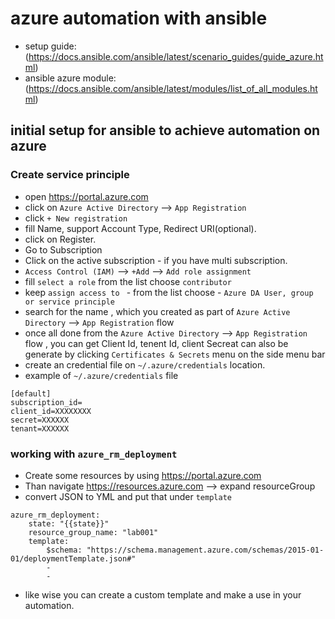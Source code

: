 # azure automation with ansible
* setup guide:  (https://docs.ansible.com/ansible/latest/scenario_guides/guide_azure.html)
* ansible azure module: (https://docs.ansible.com/ansible/latest/modules/list_of_all_modules.html)

## initial setup for ansible to achieve automation on azure
### Create service principle
* open https://portal.azure.com
* click on `Azure Active Directory` --> `App Registration`
* click `+ New registration`
* fill Name, support Account Type, Redirect URI(optional).
* click on Register. 
* Go to Subscription
* Click on the active subscription - if you have multi subscription.
* `Access Control (IAM)` --> `+Add` --> `Add role assignment`
* fill `select a role` from the list choose `contributor`
* keep `assign access to ` - from the list choose - `Azure DA User, group or service principle`
* search for the name , which you created as part of `Azure Active Directory` --> `App Registration` flow
* once all done from the `Azure Active Directory` --> `App Registration` flow , you can get Client Id, tenent Id, client Secreat can also be generate by clicking `Certificates & Secrets` menu on the side menu bar
* create an credential file on `~/.azure/credentials` location. 
* example of `~/.azure/credentials` file
```
[default]
subscription_id=
client_id=XXXXXXXX
secret=XXXXXX
tenant=XXXXXX
```

### working with `azure_rm_deployment`
* Create some resources by using https://portal.azure.com
* Than navigate https://resources.azure.com --> expand resourceGroup
* convert JSON to YML and put that under `template` 
```
azure_rm_deployment:
    state: "{{state}}"
    resource_group_name: "lab001"
    template:
        $schema: "https://schema.management.azure.com/schemas/2015-01-01/deploymentTemplate.json#"
        -
        -
```
* like wise you can create a custom template and make a use in your automation.
